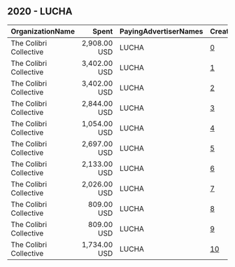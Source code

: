 ## 2020 - LUCHA 
|OrganizationName|Spent|PayingAdvertiserNames|CreativeUrls|Impressions|Genders|AgeBrackets|CountryCodes|BillingAddresses|CandidateBallotInformation|
|:---|---:|:---|:---|---:|:---|:---|:---|:---|:---|
|The Colibri Collective|2,908.00 USD|LUCHA|[0](https://www.snap.com/political-ads/asset/657715b022c1c3fa015ab8c5e4f007c7c01c71c2f7c29dfe3abc60af3e8d86ae?mediaType=mp4)|1,610,393|||united states|"1425 N 1st St #100,Phoenix,85004,US"|No Prop 207|
|The Colibri Collective|3,402.00 USD|LUCHA|[1](https://www.snap.com/political-ads/asset/d5d72f210782cded4b12890e5654dc6db09a6065e5d1e89c15346d23172bffed?mediaType=mp4)|1,006,639||18+|united states|"1425 N 1st St #100,Phoenix,85004,US"|Joe Biden|
|The Colibri Collective|3,402.00 USD|LUCHA|[2](https://www.snap.com/political-ads/asset/c14473914398b88da2090ee1315284ccdb8ea2fa4791e181672c0b2b4dd3e62a?mediaType=mp4)|982,152||18+|united states|"1425 N 1st St #100,Phoenix,85004,US"|Mark Kelly|
|The Colibri Collective|2,844.00 USD|LUCHA|[3](https://www.snap.com/political-ads/asset/a13edc13387893024e90370ef59c065e7240965d2ac4e9f0f49ff2fb636919f5?mediaType=mp4)|837,731||18-34|united states|"1425 N 1st St #100,Phoenix,85004,US"|Vote|
|The Colibri Collective|1,054.00 USD|LUCHA|[4](https://www.snap.com/political-ads/asset/7088defa7e4db0b3bbbc4f903406b6dff0d8e4b3a195ba04dd1d071945bba36c?mediaType=mp4)|714,845||49-|united states|"1425 N 1st St #100,Phoenix,85004,US"|Vote|
|The Colibri Collective|2,697.00 USD|LUCHA|[5](https://www.snap.com/political-ads/asset/326f720e9e5ced7e06ffb70f571fd3b029c5030c951df804de70c011eec28fb8?mediaType=mp4)|598,781|||united states|"1425 N 1st St #100,Phoenix,85004,US"|Joe Biden|
|The Colibri Collective|2,133.00 USD|LUCHA|[6](https://www.snap.com/political-ads/asset/c0146b51a688230eeabee03d7be47c86626918f9287df5c2d34fb1c0b4d485cb?mediaType=mp4)|504,348||18+|united states|"1425 N 1st St #100,Phoenix,85004,US"|Joe Biden Mark Kelly|
|The Colibri Collective|2,026.00 USD|LUCHA|[7](https://www.snap.com/political-ads/asset/ccc2a717a3dcd2f9b47f98f3abb0605fd98e43bd870f89e9a9ad6861ea6c2063?mediaType=mp4)|284,781||18+|united states|"1425 N 1st St #100,Phoenix,85004,US"|Joe Biden Mark Kelly|
|The Colibri Collective|809.00 USD|LUCHA|[8](https://www.snap.com/political-ads/asset/9e9765b14bdd374295ad08ed1239110fb740f7fe4c855358150d2a1cf9bc26a5?mediaType=mp4)|257,439||40-|united states|"1425 N 1st St #100,Phoenix,85004,US"|VOTE BLUE|
|The Colibri Collective|809.00 USD|LUCHA|[9](https://www.snap.com/political-ads/asset/6731f492f7e1dcc73249ffa60d0338300b1d826fcc0554d98d7877c31532d0ec?mediaType=mp4)|247,739||40-|united states|"1425 N 1st St #100,Phoenix,85004,US"|VOTE BLUE|
|The Colibri Collective|1,734.00 USD|LUCHA|[10](https://www.snap.com/political-ads/asset/d76e9913b6bb25e762c9eed5e0608b7524c853ed5132eb0b77b07ef5f293302d?mediaType=mp4)|245,357||18+|united states|"1425 N 1st St #100,Phoenix,85004,US"|Joe Biden Mark Kelly|
